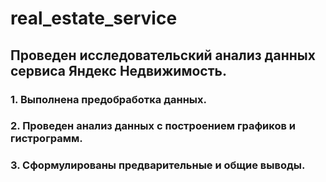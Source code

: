 # real_estate_service
## Проведен исследовательский анализ данных сервиса Яндекс Недвижимость.
### 1. Выполнена предобработка данных.
### 2. Проведен анализ данных с построением графиков и гистрограмм.
### 3. Сформулированы предварительные и общие выводы.
